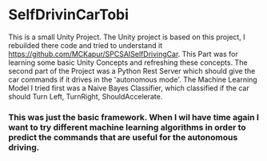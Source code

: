# SelfDrivinCarTobi

This is a small Unity Project. The Unity project is based on this project, I rebuilded there code and tried to understand it
https://github.com/MCKapur/SPCSAISelfDrivingCar.
This Part was for learning some basic Unity Concepts and refreshing these concepts.
The second part of the Project was a Python Rest Server which should give the car commands if it drives in the 'autonomous mode'.
The Machine Learning Model  I tried first was a Naive Bayes Classifier, which classified if the car should Turn Left, TurnRight, ShouldAccelerate.

<h3> This was just the basic framework. When I wil have time again I want to try different machine learning algorithms in order to predict the commands that are useful for the autonomous driving. </h3>
